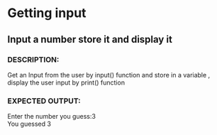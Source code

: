 # Getting input
## **Input a number store it and display it** 

### **DESCRIPTION**: 
Get an Input from the user by input() function and store in a variable  , display the user input by print() function 

### **EXPECTED OUTPUT:**
Enter the number you guess:3 <br>
You guessed 3 
